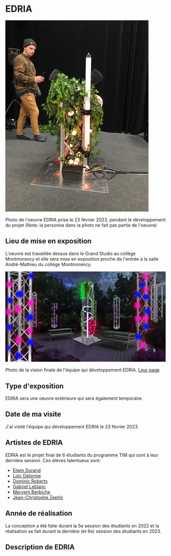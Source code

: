 # EDRIA
![photo de edria](./images/edria_devant.png)

Photo de l'oeuvre EDRIA prise le 23 février 2023, pendant le développement du projet (Note: la personne dans la photo ne fait pas partie de l'oeuvre)

## Lieu de mise en exposition
L'oeuvre est travaillée dessus dans le Grand Studio au collège Montmorency et elle sera mise en exposition proche de l'entrée à la salle André-Mathieu du collège Montmorency.

![photo de la vision finale de l'équipe](./images/edria_vision_finale.png)

Photo de la vision finale de l'équipe qui développement EDRIA. [Leur page](https://tim-montmorency.com/2023/projets/EDRIA/docs/web/index.html)

## Type d'exposition
EDRIA sera une oeuvre extérieure qui sera également temporaire.

## Date de ma visite
J'ai visité l'équipe qui développement EDRIA le 23 février 2023.

## Artistes de EDRIA
EDRIA est le projet final de 6 étudiants du programme TIM qui sont à leur dernière session.
Ces élèves talentueux sont:
* [Elwin Durand](https://tim-montmorency.com/2023/projets/EDRIA/docs/web/journal_1.html)
* [Loic Delorme](https://tim-montmorency.com/2023/projets/EDRIA/docs/web/journal_2.html)
* [Dominic Roberts](https://tim-montmorency.com/2023/projets/EDRIA/docs/web/journal_3.html)
* [Gabriel Leblanc](https://tim-montmorency.com/2023/projets/EDRIA/docs/web/journal_4.html)
* [Meryem Berbiche](https://tim-montmorency.com/2023/projets/EDRIA/docs/web/journal_5.html)
* [Jean-Christophe Zephir](https://tim-montmorency.com/2023/projets/EDRIA/docs/web/journal_6.html)

## Année de réalisation
La conception a été faite durant la 5e session des étudiants en 2022 et la réalisation se fait durant la dernière (et 6e) session des étudiants en 2023.

## Description de EDRIA
